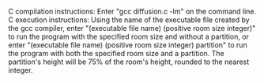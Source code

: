 C compilation instructions: Enter "gcc diffusion.c -lm" on the command line.
C execution instructions: Using the name of the executable file created by the
gcc compiler, enter "(executable file name) (positive room size integer)" to run
the program with the specified room size and without a partition, or enter
"(executable file name) (positive room size integer) partition" to run the
program with both the specified room size and a partition. The partition's
height will be 75% of the room's height, rounded to the nearest integer.
